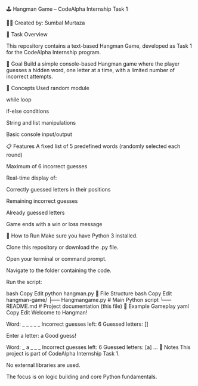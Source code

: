 🕹️ Hangman Game – CodeAlpha Internship Task 1

👩‍💻 Created by: Sumbal Murtaza

📌 Task Overview

This repository contains a text-based Hangman Game, developed as Task 1 for the CodeAlpha Internship program.

🎯 Goal
Build a simple console-based Hangman game where the player guesses a hidden word, one letter at a time, with a limited number of incorrect attempts.

🧠 Concepts Used
random module

while loop

if-else conditions

String and list manipulations

Basic console input/output

📋 Features
A fixed list of 5 predefined words (randomly selected each round)

Maximum of 6 incorrect guesses

Real-time display of:

Correctly guessed letters in their positions

Remaining incorrect guesses

Already guessed letters

Game ends with a win or loss message

🔧 How to Run
Make sure you have Python 3 installed.

Clone this repository or download the .py file.

Open your terminal or command prompt.

Navigate to the folder containing the code.

Run the script:

bash
Copy
Edit
python hangman.py
📁 File Structure
bash
Copy
Edit
hangman-game/
├── Hangmangame.py        # Main Python script
└── README.md         # Project documentation (this file)
📝 Example Gameplay
yaml
Copy
Edit
Welcome to Hangman!

Word: _ _ _ _ _
Incorrect guesses left: 6
Guessed letters: []

Enter a letter: a
Good guess!

Word: _ a _ _ _
Incorrect guesses left: 6
Guessed letters: [a]
...
📌 Notes
This project is part of CodeAlpha Internship Task 1.

No external libraries are used.

The focus is on logic building and core Python fundamentals.

